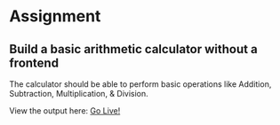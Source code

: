 # Assignment

## Build a basic arithmetic calculator without a frontend

The calculator should be able to perform basic operations like Addition, Subtraction, Multiplication, & Division.

View the output here:
[Go Live!](https://dmystical-coder.github.io/zuri-task-javascript-intro-ii/)

